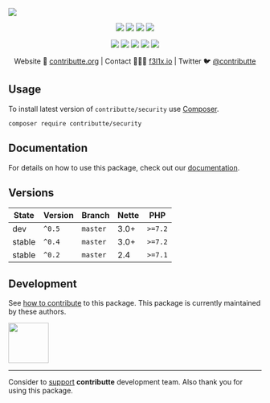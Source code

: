 ![](https://heatbadger.now.sh/github/readme/contributte/security/)

<p align=center>
  <a href="https://github.com/contributte/security/actions"><img src="https://badgen.net/github/checks/contributte/security/master?security=300"></a>
  <a href="https://coveralls.io/r/contributte/security"><img src="https://badgen.net/coveralls/c/github/contributte/security?security=300"></a>
  <a href="https://packagist.org/packages/contributte/security"><img src="https://badgen.net/packagist/dm/contributte/security"></a>
  <a href="https://packagist.org/packages/contributte/security"><img src="https://badgen.net/packagist/v/contributte/security"></a>
</p>
<p align=center>
  <a href="https://packagist.org/packages/contributte/security"><img src="https://badgen.net/packagist/php/contributte/security"></a>
  <a href="https://github.com/contributte/security"><img src="https://badgen.net/github/license/contributte/security"></a>
  <a href="https://bit.ly/ctteg"><img src="https://badgen.net/badge/support/gitter/cyan"></a>
  <a href="https://bit.ly/cttfo"><img src="https://badgen.net/badge/support/forum/yellow"></a>
  <a href="https://contributte.org/partners.html"><img src="https://badgen.net/badge/sponsor/donations/F96854"></a>
</p>

<p align=center>
Website 🚀 <a href="https://contributte.org">contributte.org</a> | Contact 👨🏻‍💻 <a href="https://f3l1x.io">f3l1x.io</a> | Twitter 🐦 <a href="https://twitter.com/contributte">@contributte</a>
</p>

## Usage

To install latest version of `contributte/security` use [Composer](https://getcomposer.com).

```
composer require contributte/security
```

## Documentation

For details on how to use this package, check out our [documentation](.docs).

## Versions

| State       | Version | Branch   | Nette | PHP     |
|-------------|---------|----------|-------|---------|
| dev         | `^0.5`  | `master` | 3.0+  | `>=7.2` |
| stable      | `^0.4`  | `master` | 3.0+  | `>=7.2` |
| stable      | `^0.2`  | `master` | 2.4   | `>=7.1` |

## Development

See [how to contribute](https://contributte.org) to this package. This package is currently maintained by these authors.

<a href="https://github.com/f3l1x">
    <img width="80" height="80" src="https://avatars2.githubusercontent.com/u/538058?v=3&s=80">
</a>

-----

Consider to [support](https://contributte.org/partners) **contributte** development team.
Also thank you for using this package.
